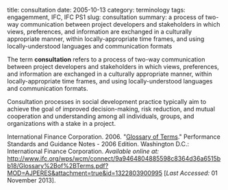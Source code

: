 title: consultation
date: 2005-10-13
category: terminology
tags: engagemment, IFC, IFC PS1
slug: consultation
summary: a process of two-way communication between project developers and stakeholders in which views, preferences, and information are exchanged in a culturally appropriate manner, within locally-appropriate time frames, and using locally-understood languages and communication formats


The term **consultation** refers to a process of two-way communication between project developers and stakeholders in which views, preferences, and information are exchanged in a culturally appropriate manner, within locally-appropriate time frames, and using locally-understood languages and communication formats.

Consultation processes in social development practice typically aim to achieve the goal of improved decision-making, risk reduction, and mutual cooperation and understanding among all individuals, groups, and organizations with a stake in a project.


International Finance Corporation. 2006. "[Glossary of Terms](http://www.ifc.org/wps/wcm/connect/9a9464804885598c8364d36a6515bb18/Glossary%2Bof%2BTerms.pdf?MOD=AJPERES&attachment=true&id=1322803900995)." Performance Standards and Guidance Notes - 2006 Edition. Washington D.C.: International Finance Corporation. *Available online at:* http://www.ifc.org/wps/wcm/connect/9a9464804885598c8364d36a6515bb18/Glossary%2Bof%2BTerms.pdf?MOD=AJPERES&attachment=true&id=1322803900995 [*Last Accessed:* 01 November 2013].

